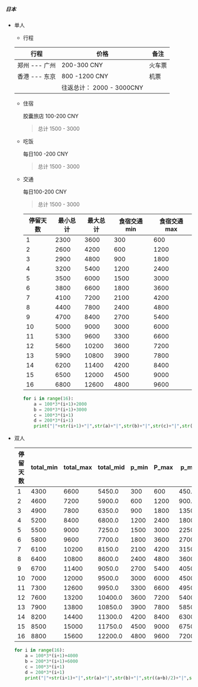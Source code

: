 ##### 日本

- 单人

  - 行程 

  | 行程          | 价格                      | 备注   |
  | ------------- | ------------------------- | ------ |
  | 郑州 --- 广州 | 200-300 CNY               | 火车票 |
  | 香港 --- 东京 | 800 -1200 CNY             | 机票   |
  |               | 往返总计： 2000 - 3000CNY |        |

  - 住宿

    胶囊旅店 100-200 CNY

    > 总计 1500 - 3000

  - 吃饭

    每日100 -200 CNY

    > 总计 1500 - 3000

  - 交通

    每日100-200 CNY

    > 总计 1500 - 3000

    | 停留天数 | 最小总计 | 最大总计 | 食宿交通min | 食宿交通max |
    | -------- | -------- | -------- | ----------- | ----------- |
    |1| 2300| 3600| 300| 600|
    |2| 2600| 4200| 600| 1200|
    |3| 2900| 4800| 900| 1800|
    |4| 3200| 5400| 1200| 2400|
    |5| 3500| 6000| 1500| 3000|
    |6| 3800| 6600| 1800| 3600|
    |7| 4100| 7200| 2100| 4200|
    |8| 4400| 7800| 2400| 4800|
    |9| 4700| 8400| 2700| 5400|
    |10| 5000| 9000| 3000| 6000|
    |11| 5300| 9600| 3300| 6600|
    |12| 5600| 10200| 3600| 7200|
    |13| 5900| 10800| 3900| 7800|
    |14| 6200| 11400| 4200| 8400|
    |15| 6500| 12000| 4500| 9000|
    |16| 6800| 12600| 4800| 9600|

    ```python
    for i in range(16):
        a = 100*3*(i+1)+2000
        b = 200*3*(i+1)+3000
        c = 100*3*(i+1)
        d = 200*3*(i+1)
        print("|"+str(i+1)+"|",str(a)+"|",str(b)+"|",str(c)+"|",str(d)+"|")
    ```



- 双人

  | 停留天数 | total_min | total_max | total_mid | p_min | P_max | p_mid |
  | ---- | ---- | ---- | ---- | ---- | ---- | ---- |
  |1| 4300| 6600| 5450.0| 300| 600| 450.0|
  |2| 4600| 7200| 5900.0| 600| 1200| 900.0|
  |3| 4900| 7800| 6350.0| 900| 1800| 1350.0|
  |4| 5200| 8400| 6800.0| 1200| 2400| 1800.0|
  |5| 5500| 9000| 7250.0| 1500| 3000| 2250.0|
  |6| 5800| 9600| 7700.0| 1800| 3600| 2700.0|
  |7| 6100| 10200| 8150.0| 2100| 4200| 3150.0|
  |8| 6400| 10800| 8600.0| 2400| 4800| 3600.0|
  |9| 6700| 11400| 9050.0| 2700| 5400| 4050.0|
  |10| 7000| 12000| 9500.0| 3000| 6000| 4500.0|
  |11| 7300| 12600| 9950.0| 3300| 6600| 4950.0|
  |12| 7600| 13200| 10400.0| 3600| 7200| 5400.0|
  |13| 7900| 13800| 10850.0| 3900| 7800| 5850.0|
  |14| 8200| 14400| 11300.0| 4200| 8400| 6300.0|
  |15| 8500| 15000| 11750.0| 4500| 9000| 6750.0|
  |16| 8800| 15600| 12200.0| 4800| 9600| 7200.0|





  ```python
  for i in range(16):
      a = 100*3*(i+1)+4000
      b = 200*3*(i+1)+6000
      c = 100*3*(i+1)
      d = 200*3*(i+1)
      print("|"+str(i+1)+"|",str(a)+"|",str(b)+"|",str((a+b)/2)+"|",str(c)+"|",str(d)+"|",str((c+d)/2)+"|",)
  ```

